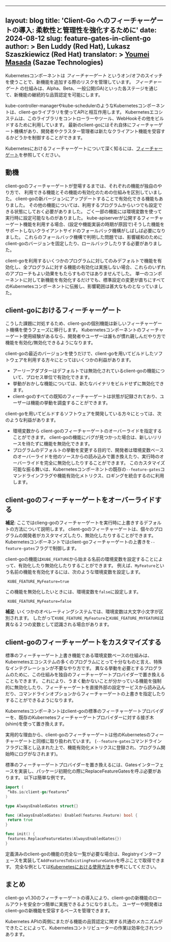 
---
layout: blog
title: 'Client-Go へのフィーチャーゲートの導入: 柔軟性と管理性を強化するために'
date: 2024-08-12
slug: feature-gates-in-client-go
author: >
 Ben Luddy (Red Hat),
 Lukasz Szaszkiewicz (Red Hat)
translator: >
  [Youmei Masada](https://github.com/youmeim) (Sazae Technologies)
---

Kubernetesコンポーネントは _フィーチャーゲート_ というオン/オフのスイッチを使うことで、新機能を追加する際のリスクを管理しています。
_フィーチャーゲート_ の仕組みは、Alpha、Beta、一般公開(GA)といった各ステージを通じて、新機能の継続的な品質認定を可能にします。

kube-controller-managerやkube-schedulerのようなKubernetesコンポーネントは、client-goライブラリを使ってAPIと相互作用します。
Kubernetesエコシステムは、このライブラリをコントローラーやツール、WebHookその他をビルドするために利用しています。
最新のclient-goにはそれ自体にフィーチャーゲート機構があり、開発者やクラスター管理者は新たなクライアント機能を受容するかどうかを制御することができます。

Kubernetesにおけるフィーチャーゲートについて深く知るには、[フィーチャーゲート](/ja/docs/reference/command-line-tools-reference/feature-gates/)を参照してください。

## 動機

client-goのフィーチャーゲートが登場するまでは、それぞれの機能が独自のやり方で、 利用できる機能とその機能の有効化のための仕組みを区別していました。
client-goの新バージョンにアップデートすることで有効化できる機能もありました。
その他の機能については、利用するプログラムからいつでも設定できる状態にしておく必要がありました。
ごく一部の機能には環境変数を使って実行時に設定可能なものがありました。
kube-apiserverが公開するフィーチャーゲート機能を利用する場合、(設定や機能実装の時期が原因で)そうした機能をサポートしないクライアントサイドのフォールバック機構がしばしば必要になりました。
これらのフォールバック機構で判明した問題では、影響緩和のために client-goのバージョンを固定したり、ロールバックしたりする必要がありました。


client-goを利用するいくつかのプログラムに対してのみデフォルトで機能を有効化し、全プログラムに対する機能の有効化は実施しない場合、これらのいずれのアプローチもよい効果をもたらすものではありませんでした。
単一のコンポーネントに対して新機能を有効化するだけでも、標準設定の変更が直ちにすべてのKubernetesコンポーネントに伝搬し、影響範囲は甚大なものとなっていました。

## client-goにおけるフィーチャーゲート

こうした課題に対処するため、client-goの個別機能は新しいフィーチャーゲート機構を使うフェーズに移行します。
Kubernetesコンポーネントのフィーチャーゲート使用経験があるなら、開発者やユーザーは誰もが慣れ親しんだやり方で機能を有効化/無効化できるようになります。

client-goの最近のバージョンを使うだけで、client-goを用いてビルドしたソフトウェアを利用する方々にとってはいくつかの利益があります。

* アーリーアダプターはデフォルトでは無効化されているclient-goの機能について、プロセス単位で有効化できます。
* 挙動がおかしな機能については、新たなバイナリをビルドせずに無効化できます。
* client-goのすべての既知のフィーチャーゲートは状態が記録されており、ユーザーは機能の挙動を調査することができます。

client-goを用いてビルドするソフトウェアを開発している方々にとっては、次のような利益があります。

* 環境変数から client-goのフィーチャーゲートのオーバーライドを指定することができます。
  client-goの機能にバグが見つかった場合は、新しいリリースを待たずに機能を無効化できます。
* プログラムのデフォルトの挙動を変更する目的で、開発者は環境変数ベースのオーバーライドを他のソースからの読み込みで置き換えたり、実行時のオーバーライドを完全に無効化したりすることができます。
このカスタマイズ可能な振る舞いは、Kubernetesコンポーネントの既存の`--feature-gates`コマンドラインフラグや機能有効化メトリクス、ロギングを統合するのに利用します。

## client-goのフィーチャーゲートをオーバーライドする

**補足**: ここではclieng-goのフィーチャーゲートを実行時に上書きするデフォルトの方法について説明します。
client-goのフィーチャーゲートは、個々のプログラムの開発者がカスタマイズしたり、無効化したりすることができます。
Kubernetesコンポーネントではclient-goフィーチャーゲートの上書きを`--feature-gates`フラグで制御します。

client-goの機能は`KUBE_FEATURE`から始まる名前の環境変数を設定することによって、有効化したり無効化したりすることができます。
例えば、`MyFeature`という名前の機能を有効化するには、次のような環境変数を設定します。

```
 KUBE_FEATURE_MyFeature=true
```

この機能を無効化したいときには、環境変数を`false`に設定します。

```
 KUBE_FEATURE_MyFeature=false
```

**補足**: いくつかのオペレーティングシステムでは、環境変数は大文字小文字が区別されます。
したがって`KUBE_FEATURE_MyFeature`と`KUBE_FEATURE_MYFEATURE`は異なる２つの変数として認識される場合があります。

## client-goのフィーチャーゲートをカスタマイズする

標準のフィーチャーゲート上書き機能である環境変数ベースの仕組みは、Kubernetesエコシステムの多くのプログラムにとって十分なものと言え、特殊なインテグレーションが不要なやり方です。
異なる挙動を必要とするプログラムのために、この仕組みを独自のフィーチャーゲートプロバイダーで置き換えることもできます。
これにより、うまく動かないことが分かっている機能を強制的に無効化したり、フィーチャーゲートを直接外部の設定サービスから読み込んだり、コマンドラインオプションからフィーチャーゲートの上書きを指定したりすることができるようになります。

Kubernetesコンポーネントはclient-goの標準のフィーチャーゲートプロバイダーを、既存のKubernetesフィーチャーゲートプロバイダーに対する接ぎ木(shim)を使って置き換えます。

実用的な理由から、client-goのフィーチャーゲートは他のKubernetesのフィーチャーゲートと同様に取り扱われています。
(`--feature-gates`コマンドラインフラグに落とし込まれた上で、機能有効化メトリクスに登録され、プログラム開始時にログがなされます)。

標準のフィーチャーゲートプロバイダーを置き換えるには、Gatesインターフェースを実装し、パッケージ初期化の際にReplaceFeatureGatesを呼ぶ必要があります。
以下は簡単な例です。


```go
import (
 “k8s.io/client-go/features”
)

type AlwaysEnabledGates struct{}

func (AlwaysEnabledGates) Enabled(features.Feature) bool {
 return true
}

func init() {
 features.ReplaceFeatureGates(AlwaysEnabledGates{})
}
```

定義済みのclient-goの機能の完全な一覧が必要な場合は、Registryインターフェースを実装して`AddFeaturesToExistingFeatureGates`を呼ぶことで取得できます。
完全な例としては[Kubernetesにおける使用方法](https://github.com/kubernetes/kubernetes/blob/64ba17c605a41700f7f4c4e27dca3684b593b2b9/pkg/features/kube_features.go#L990-L997)を参考にしてください。

## まとめ

client-go v1.30のフィーチャーゲートの導入により、client-goの新機能のロールアウトを安全かつ簡単に実施できるようになりました。
ユーザーや開発者はclient-goの新機能を受容するペースを管理できます。

Kubernetes APIの両側にまたがる機能の品質認定に関する共通のメカニズムができたことによって、Kubernetesコントリビューターの作業は効率化されつつあります。

